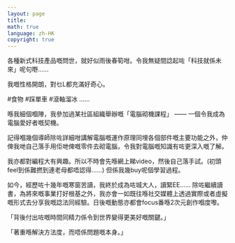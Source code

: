 ```yaml
---
layout: page
title: 
math: true
language: zh-HK
copyright: true
---
```

各種新式科技產品嘅問世，就好似雨後春筍咁。令我無疑間諗起咗「科技就係未來」呢句嘢......

我嘅性格開朗，對乜L都充滿好奇心。

#食物 #踩單車 #滾軸溜冰 ......

喺我細個嗰陣，我參加過某社區組織舉辦嘅「電腦砌機課程」 —— 一個令我成為電腦愛好者嘅契機。

記得嗰幾個導師除咗詳細咁講解電腦嘅運作原理同埋各個部件嘅主要功能之外，仲俾我哋自己落手用佢哋俾嘅零件去砌電腦，令我對電腦嘅知識有咗更深入嘅了解。

我亦都對編程大有興趣。所以不時會先喺網上睇video，然後自己落手試。(初頭feel到係難撚到連老母都唔認得......) 但係我幾buy呢個學習過程。

如今，經歷咗十幾年嘅寒窗苦讀，我終於成為咗城大人，讀緊EE……
除咗繼續讀書，為將來嘅事業打好根基之外，我亦會一如既往喺社交媒體上透過實際或者虛擬嘅形式去分享我嘅諗法同經驗。日後嘅動態亦都會focus番喺2次元創作嗰度嚟。

「背後付出咗嘅時間同精力係令到世界變得更美好嘅關鍵。」

「著重喺解決方法度，而唔係問題嘅本身。」
